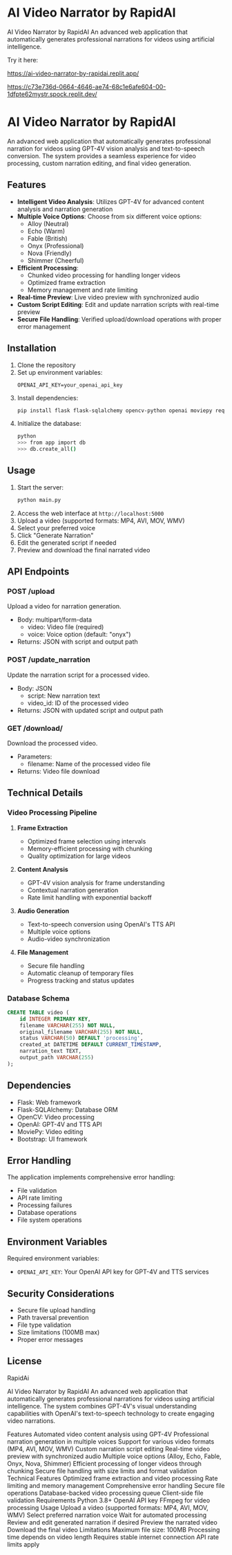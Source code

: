 # AI Video Narrator by RapidAI
AI Video Narrator by RapidAI An advanced web application that automatically generates professional narrations for videos using artificial intelligence. 

Try it here:

https://ai-video-narrator-by-rapidai.replit.app/

https://c73e736d-0664-4646-ae74-68c1e6afe604-00-1dfpte62mystr.spock.replit.dev/

# AI Video Narrator by RapidAI

An advanced web application that automatically generates professional narration for videos using GPT-4V vision analysis and text-to-speech conversion. The system provides a seamless experience for video processing, custom narration editing, and final video generation.

## Features

- **Intelligent Video Analysis**: Utilizes GPT-4V for advanced content analysis and narration generation
- **Multiple Voice Options**: Choose from six different voice options:
  - Alloy (Neutral)
  - Echo (Warm)
  - Fable (British)
  - Onyx (Professional)
  - Nova (Friendly)
  - Shimmer (Cheerful)
- **Efficient Processing**: 
  - Chunked video processing for handling longer videos
  - Optimized frame extraction
  - Memory management and rate limiting
- **Real-time Preview**: Live video preview with synchronized audio
- **Custom Script Editing**: Edit and update narration scripts with real-time preview
- **Secure File Handling**: Verified upload/download operations with proper error management

## Installation

1. Clone the repository
2. Set up environment variables:
   ```
   OPENAI_API_KEY=your_openai_api_key
   ```
3. Install dependencies:
   ```bash
   pip install flask flask-sqlalchemy opencv-python openai moviepy requests
   ```
4. Initialize the database:
   ```bash
   python
   >>> from app import db
   >>> db.create_all()
   ```

## Usage

1. Start the server:
   ```bash
   python main.py
   ```
2. Access the web interface at `http://localhost:5000`
3. Upload a video (supported formats: MP4, AVI, MOV, WMV)
4. Select your preferred voice
5. Click "Generate Narration"
6. Edit the generated script if needed
7. Preview and download the final narrated video

## API Endpoints

### POST /upload
Upload a video for narration generation.
- Body: multipart/form-data
  - video: Video file (required)
  - voice: Voice option (default: "onyx")
- Returns: JSON with script and output path

### POST /update_narration
Update the narration script for a processed video.
- Body: JSON
  - script: New narration text
  - video_id: ID of the processed video
- Returns: JSON with updated script and output path

### GET /download/<filename>
Download the processed video.
- Parameters:
  - filename: Name of the processed video file
- Returns: Video file download

## Technical Details

### Video Processing Pipeline

1. **Frame Extraction**
   - Optimized frame selection using intervals
   - Memory-efficient processing with chunking
   - Quality optimization for large videos

2. **Content Analysis**
   - GPT-4V vision analysis for frame understanding
   - Contextual narration generation
   - Rate limit handling with exponential backoff

3. **Audio Generation**
   - Text-to-speech conversion using OpenAI's TTS API
   - Multiple voice options
   - Audio-video synchronization

4. **File Management**
   - Secure file handling
   - Automatic cleanup of temporary files
   - Progress tracking and status updates

### Database Schema

```sql
CREATE TABLE video (
    id INTEGER PRIMARY KEY,
    filename VARCHAR(255) NOT NULL,
    original_filename VARCHAR(255) NOT NULL,
    status VARCHAR(50) DEFAULT 'processing',
    created_at DATETIME DEFAULT CURRENT_TIMESTAMP,
    narration_text TEXT,
    output_path VARCHAR(255)
);
```

## Dependencies

- Flask: Web framework
- Flask-SQLAlchemy: Database ORM
- OpenCV: Video processing
- OpenAI: GPT-4V and TTS API
- MoviePy: Video editing
- Bootstrap: UI framework

## Error Handling

The application implements comprehensive error handling:
- File validation
- API rate limiting
- Processing failures
- Database operations
- File system operations

## Environment Variables

Required environment variables:
- `OPENAI_API_KEY`: Your OpenAI API key for GPT-4V and TTS services

## Security Considerations

- Secure file upload handling
- Path traversal prevention
- File type validation
- Size limitations (100MB max)
- Proper error messages

## License

RapidAi

AI Video Narrator by RapidAI
An advanced web application that automatically generates professional narrations for videos using artificial intelligence. The system combines GPT-4V's visual understanding capabilities with OpenAI's text-to-speech technology to create engaging video narrations.

Features
Automated video content analysis using GPT-4V
Professional narration generation in multiple voices
Support for various video formats (MP4, AVI, MOV, WMV)
Custom narration script editing
Real-time video preview with synchronized audio
Multiple voice options (Alloy, Echo, Fable, Onyx, Nova, Shimmer)
Efficient processing of longer videos through chunking
Secure file handling with size limits and format validation
Technical Features
Optimized frame extraction and video processing
Rate limiting and memory management
Comprehensive error handling
Secure file operations
Database-backed video processing queue
Client-side file validation
Requirements
Python 3.8+
OpenAI API key
FFmpeg for video processing
Usage
Upload a video (supported formats: MP4, AVI, MOV, WMV)
Select preferred narration voice
Wait for automated processing
Review and edit generated narration if desired
Preview the narrated video
Download the final video
Limitations
Maximum file size: 100MB
Processing time depends on video length
Requires stable internet connection
API rate limits apply
